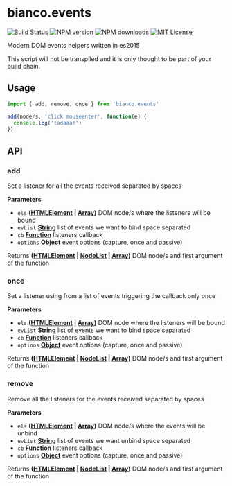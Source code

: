 # bianco.events

[![Build Status][travis-image]][travis-url]
[![NPM version][npm-version-image]][npm-url]
[![NPM downloads][npm-downloads-image]][npm-url]
[![MIT License][license-image]][license-url]

Modern DOM events helpers written in es2015

This script will not be transpiled and it is only thought to be part of your build chain.

## Usage

```js
import { add, remove, once } from 'bianco.events'

add(node/s, 'click mouseenter', function(e) {
  console.log('tadaaa!')
})
```

[travis-image]: https://img.shields.io/travis/biancojs/events.svg?style=flat-square

[travis-url]: https://travis-ci.org/biancojs/events

[license-image]: http://img.shields.io/badge/license-MIT-000000.svg?style=flat-square

[license-url]: LICENSE.txt

[npm-version-image]: http://img.shields.io/npm/v/bianco.events.svg?style=flat-square

[npm-downloads-image]: http://img.shields.io/npm/dm/bianco.events.svg?style=flat-square

[npm-url]: https://npmjs.org/package/bianco.events

## API

<!-- Generated by documentation.js. Update this documentation by updating the source code. -->

### add

Set a listener for all the events received separated by spaces

**Parameters**

-   `els` **([HTMLElement](https://developer.mozilla.org/en-US/docs/Web/HTML/Element) \| [Array](https://developer.mozilla.org/en-US/docs/Web/JavaScript/Reference/Global_Objects/Array))** DOM node/s where the listeners will be bound
-   `evList` **[String](https://developer.mozilla.org/en-US/docs/Web/JavaScript/Reference/Global_Objects/String)** list of events we want to bind space separated
-   `cb` **[Function](https://developer.mozilla.org/en-US/docs/Web/JavaScript/Reference/Statements/function)** listeners callback
-   `options` **[Object](https://developer.mozilla.org/en-US/docs/Web/JavaScript/Reference/Global_Objects/Object)** event options (capture, once and passive)

Returns **([HTMLElement](https://developer.mozilla.org/en-US/docs/Web/HTML/Element) \| [NodeList](https://developer.mozilla.org/en-US/docs/Web/API/NodeList) \| [Array](https://developer.mozilla.org/en-US/docs/Web/JavaScript/Reference/Global_Objects/Array))** DOM node/s and first argument of the function

### once

Set a listener using from a list of events triggering the callback only once

**Parameters**

-   `els` **([HTMLElement](https://developer.mozilla.org/en-US/docs/Web/HTML/Element) \| [Array](https://developer.mozilla.org/en-US/docs/Web/JavaScript/Reference/Global_Objects/Array))** DOM node where the listeners will be bound
-   `evList` **[String](https://developer.mozilla.org/en-US/docs/Web/JavaScript/Reference/Global_Objects/String)** list of events we want to bind space separated
-   `cb` **[Function](https://developer.mozilla.org/en-US/docs/Web/JavaScript/Reference/Statements/function)** listeners callback
-   `options` **[Object](https://developer.mozilla.org/en-US/docs/Web/JavaScript/Reference/Global_Objects/Object)** event options (capture, once and passive)

Returns **([HTMLElement](https://developer.mozilla.org/en-US/docs/Web/HTML/Element) \| [NodeList](https://developer.mozilla.org/en-US/docs/Web/API/NodeList) \| [Array](https://developer.mozilla.org/en-US/docs/Web/JavaScript/Reference/Global_Objects/Array))** DOM node/s and first argument of the function

### remove

Remove all the listeners for the events received separated by spaces

**Parameters**

-   `els` **([HTMLElement](https://developer.mozilla.org/en-US/docs/Web/HTML/Element) \| [Array](https://developer.mozilla.org/en-US/docs/Web/JavaScript/Reference/Global_Objects/Array))** DOM node/s where the events will be unbind
-   `evList` **[String](https://developer.mozilla.org/en-US/docs/Web/JavaScript/Reference/Global_Objects/String)** list of events we want unbind space separated
-   `cb` **[Function](https://developer.mozilla.org/en-US/docs/Web/JavaScript/Reference/Statements/function)** listeners callback
-   `options` **[Object](https://developer.mozilla.org/en-US/docs/Web/JavaScript/Reference/Global_Objects/Object)** event options (capture, once and passive)

Returns **([HTMLElement](https://developer.mozilla.org/en-US/docs/Web/HTML/Element) \| [NodeList](https://developer.mozilla.org/en-US/docs/Web/API/NodeList) \| [Array](https://developer.mozilla.org/en-US/docs/Web/JavaScript/Reference/Global_Objects/Array))** DOM node/s and first argument of the function
